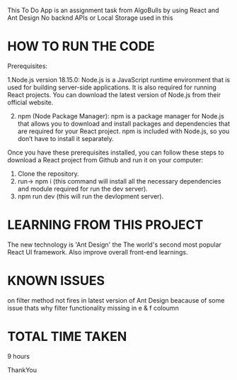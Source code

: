 This To Do App is an assignment task from AlgoBulls by using React and Ant Design
No backnd APIs or Local Storage used in this

# HOW TO RUN THE CODE

Prerequisites:

1.Node.js version 18.15.0: Node.js is a JavaScript runtime environment that is used for building server-side applications. It is also required for running React projects. You can download the latest version of Node.js from their official website.

2. npm (Node Package Manager): npm is a package manager for Node.js that allows you to download and install packages and dependencies that are required for your React project. npm is included with Node.js, so you don’t have to install it separately.

Once you have these prerequisites installed, you can follow these steps to download a React project from Github and run it on your computer:

1. Clone the repository.
2. run-> npm i  (this command will install all the necessary dependencies and module required for run the dev server).
3. npm run dev (this will run the devlopment server).

# LEARNING FROM THIS PROJECT
 
The new technology is 'Ant Design' the The world's second most popular React UI framework.
Also improve overall front-end learnings.

# KNOWN ISSUES
on filter method not fires in latest version of Ant Design beacause of some issue thats why filter functionality missing in e & f coloumn

# TOTAL TIME TAKEN

9 hours



ThankYou